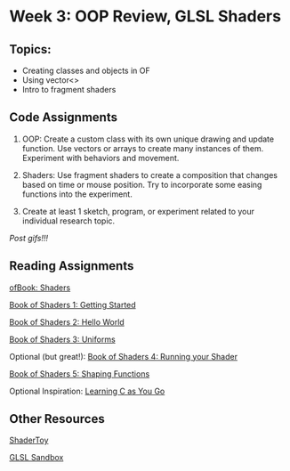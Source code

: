 # Week 3: OOP Review, GLSL Shaders

## Topics:

- Creating classes and objects in OF
- Using vector<>
- Intro to fragment shaders

## Code Assignments

1. OOP: Create a custom class with its own unique drawing and update function. Use vectors or arrays to create many instances of them. Experiment with behaviors and movement.

2. Shaders: Use fragment shaders to create a composition that changes based on time or mouse position. Try to incorporate some easing functions into the experiment. 

3. Create at least 1 sketch, program, or experiment related to your individual research topic.

*Post gifs!!!*

## Reading Assignments

[ofBook: Shaders](http://openframeworks.cc/ofBook/chapters/shaders.html)

[Book of Shaders 1: Getting Started](https://thebookofshaders.com/01/)

[Book of Shaders 2: Hello World](https://thebookofshaders.com/02/)

[Book of Shaders 3: Uniforms](https://thebookofshaders.com/03/)


Optional (but great!):
[Book of Shaders 4: Running your Shader](https://thebookofshaders.com/04/)

[Book of Shaders 5: Shaping Functions](https://thebookofshaders.com/05/)


Optional Inspiration: [Learning C as You Go](http://stephaniehurlburt.com/blog/2016/5/29/learning-c-as-you-go)

## Other Resources

[ShaderToy](https://www.shadertoy.com/)

[GLSL Sandbox](http://glslsandbox.com/)
